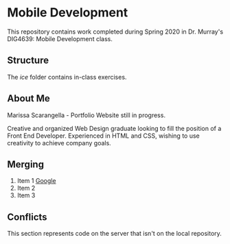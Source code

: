 # Mobile Development

This repository contains work completed during Spring 2020 in Dr. Murray's DIG4639: Mobile Development class.

## Structure

The *ice* folder contains in-class exercises. 

## About Me

Marissa Scarangella - Portfolio Website still in progress.

Creative and organized Web Design graduate looking to fill the position of a Front End Developer. Experienced in HTML and CSS, wishing to use creativity to achieve company goals.

## Merging

1. Item 1 [Google](http://www.google.com)
1. Item 2
1. Item 3

## Conflicts

This section represents code on the server that isn't on the local repository.
